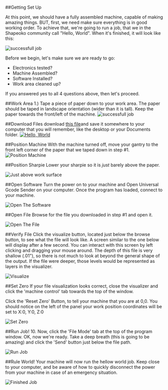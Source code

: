 ##Getting Set Up

At this point, we should have a fully assembled machine, capable of making amazing things. BUT, first, we need make sure everything is in good working order.  To achieve that, we're going to run a job, that we in the Shapeoko community call "Hello, World". When it's finished, it will look like this:

![successfull job](http://placehold.it/800x400&text=image+of+successfull+job)

Before we begin, let's make sure we are ready to go:

* Electronics tested?
* Machine Assembled?
* Software Installed?
* Work area cleaned up?


If you answered yes to all 4 questions above, then let's proceed.

##Work Area
1.) Tape a piece of paper down to your work area. The paper should be taped in landscape orientation (wider than it is tall). Keep the paper towards the front/left of the machine.
![successfull job](helloworld/paper_tape.jpg)

##Download Files
download [this file]("helloworld2.nc")and save it somewhere to your computer that you will remember, like the desktop or your Documents folder.
[![Hello, World](helloworld/file.png)]("helloworld2.nc")

##Position Machine
With the machine turned off, move your gantry to the front left corner of the paper that we taped down in step \#1.
![Position Machine](helloworld/gantry_lower_left.jpg)


##Position Sharpie
Lower your sharpie so it is _just_ barely above the paper.

![Just above work surface](helloworld/sharpie_close.jpg)


##Open Software
Turn the power on to your machine and Open Universal Gcode Sender on your computer. Once the program has loaded, connect to your machine.

![Open The Software](helloworld/ugs1.png)


##Open File
Browse for the file you downloaded in step #1 and open it.

![Open The File](helloworld/ugs2.png)


##Verify File
Click the visualize button, located just below the browse button, to see what the file will look like. A screen similar to the one below will display after a few second. You can interact with this screen by left clicking and dragging your mouse around. The depth of this file is very shallow (.01"), so there is not much to look at beyond the general shape of the output. If the file were deeper, those levels would be represented as layers in the visualizer.

![Visualize](helloworld/ugs_visualize.png)



##Set Zero
If your file visualization looks correct, close the visualizer and click the 'machine control' tab towards the top of the window.

Click the 'Reset Zero' Button, to tell your machine that you are at 0,0. You should notice on the left of the panel your work position coordinates will be set to X:0, Y:0, Z:0

![Set Zero](helloworld/ugs4.png)


##Run Job!
10. Now, click the 'File Mode' tab at the top of the program window. OK, now we're ready. Take a deep breath (this is going to be amazing) and click the 'Send' button just below the file path.

![Run Job](helloworld/run_job.png)


##Rule World!
Your machine will now run the hellow world job. Keep close to your computer, and be aware of how to quickly disconnect the power from your machine in case of an emergency situation.

![Finished Job](http://placehold.it/800x400&text=result)